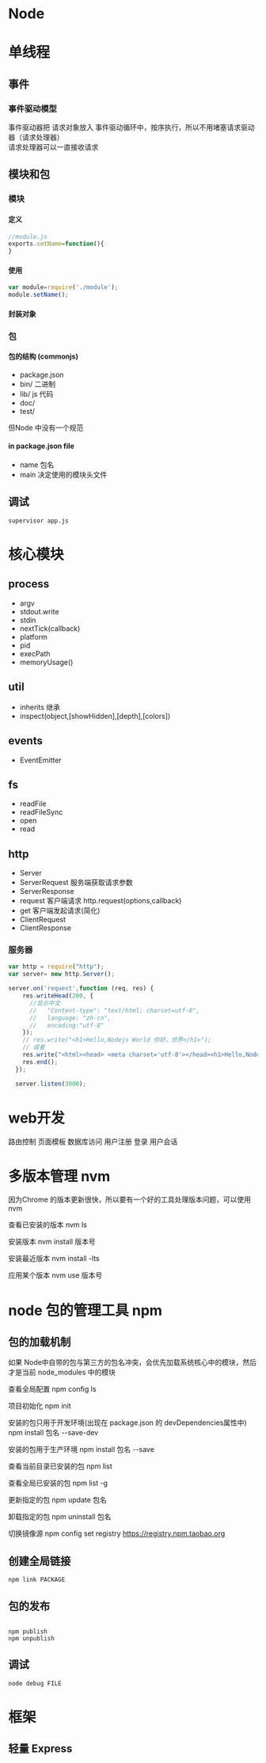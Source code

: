 # Node

单线程 
=======

## 事件
### 事件驱动模型 
事件驱动器把 请求对象放入 事件驱动循环中，按序执行，所以不用堵塞请求驱动器（请求处理器）  
请求处理器可以一直接收请求


## 模块和包
### 模块
#### 定义
``` js
//module.js
exports.setName=function(){
}
```

#### 使用

``` js
var module=require('./module');
module.setName();
```

#### 封装对象
### 包
#### 包的结构 (commonjs)
- package.json
- bin/  二进制
- lib/   js 代码
- doc/
- test/

但Node 中没有一个规范

#### in package.json file
- name 包名
- main 决定使用的模块头文件


## 调试  
``` console
supervisor app.js
```

# 核心模块
## process
- argv
- stdout.write
- stdin
- nextTick(callback)
- platform
- pid
- execPath
- memoryUsage()
## util
- inherits 继承
- inspect(object,[showHidden],[depth],[colors])
## events
- EventEmitter

## fs
- readFile
- readFileSync
- open
- read

## http
- Server
- ServerRequest  服务端获取请求参数
- ServerResponse
- request  客户端请求 http.request(options,callback)
- get 客户端发起请求(简化)
- ClientRequest
- ClientResponse

### 服务器
``` js
var http = require("http");
var server= new http.Server();

server.on('request',function (req, res) {
    res.writeHead(200, {
      //显示中文
      //   "Content-type": "text/html; charset=utf-8",
      //   language: "zh-cn",
      //   encoding:"utf-8"
    });
    // res.write("<h1>Hello,Nodejs World 你好，世界</h1>");
    // 或者
    res.write("<html><head> <meta charset='utf-8'></head><h1>Hello,Nodejs World 你好，世界</h1></html>");
    res.end();
  });

  server.listen(3000);


```



# web开发

路由控制
页面模板
数据库访问
用户注册
登录
用户会话

# 多版本管理 nvm
    
因为Chrome 的版本更新很快，所以要有一个好的工具处理版本问题，可以使用 nvm

查看已安装的版本
nvm ls 

安装版本 
nvm install  版本号
    
安装最近版本
nvm install -lts

应用某个版本
nvm use 版本号

# node 包的管理工具 npm

## 包的加载机制
如果 Node中自带的包与第三方的包名冲突，会优先加载系统核心中的模块，然后才是当前 node_modules 中的模块

查看全局配置 
npm config ls

项目初始化 
npm init

安装的包只用于开发环境(出现在 package.json 的 devDependencies属性中)
npm install 包名 --save-dev

安装的包用于生产环境
npm install 包名  --save

查看当前目录已安装的包
npm list 

查看全局已安装的包
npm list -g

更新指定的包
npm update 包名

卸载指定的包
npm uninstall 包名

切换镜像源
npm config set registry https://registry.npm.taobao.org


## 创建全局链接
``` console
npm link PACKAGE
```
## 包的发布 
``` console

npm publish
npm unpublish
```

## 调试
``` console
node debug FILE
```

# 框架
## 轻量 Express
